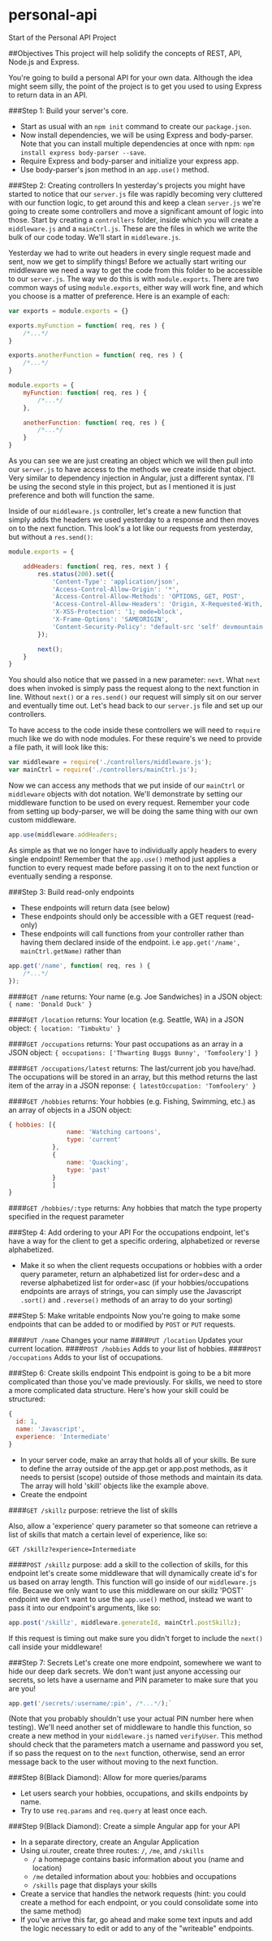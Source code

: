 personal-api
============

Start of the Personal API Project

##Objectives
This project will help solidify the concepts of REST, API, Node.js and Express. 

You're going to build a personal API for your own data. Although the idea might seem silly, the point of the project is to get you used to using Express to return data in an API.

###Step 1: Build your server's core.
* Start as usual with an `npm init` command to create our `package.json`.
* Now install dependencies, we will be using Express and body-parser. Note that you can install multiple dependencies at once with npm: `npm install express body-parser --save`.
* Require Express and body-parser and initialize your express app.
* Use body-parser's json method in an `app.use()` method.

###Step 2: Creating controllers
In yesterday's projects you might have started to notice that our `server.js` file was rapidly becoming very cluttered with our function logic, to get around this and keep a clean `server.js` we're going to create some controllers and move a significant amount of logic into those. Start by creating a `controllers` folder, inside which you will create a `middleware.js` and a `mainCtrl.js`. These are the files in which we write the bulk of our code today. We'll start in `middleware.js`.

Yesterday we had to write out headers in every single request made and sent, now we get to simplify things! Before we actually start writing our middleware we need a way to get the code from this folder to be accessible to our `server.js`. The way we do this is with `module.exports`. There are two common ways of using `module.exports`, either way will work fine, and which you choose is a matter of preference. Here is an example of each:
```javascript
var exports = module.exports = {}

exports.myFunction = function( req, res ) {
	/*...*/
}

exports.anotherFunction = function( req, res ) {
	/*...*/
}
```

```javascript
module.exports = {
	myFunction: function( req, res ) {
		/*...*/
	},

	anotherFunction: function( req, res ) {
		/*...*/
	}
}
```
As you can see we are just creating an object which we will then pull into our `server.js` to have access to the methods we create inside that object. Very similar to dependency injection in Angular, just a different syntax. I'll be using the second style in this project, but as I mentioned it is just preference and both will function the same.

Inside of our `middleware.js` controller, let's create a new function that simply adds the headers we used yesterday to a response and then moves on to the next function. This look's a lot like our requests from yesterday, but without a `res.send()`:
```javascript
module.exports = {

	addHeaders: function( req, res, next ) {
		res.status(200).set({
			'Content-Type': 'application/json',
			'Access-Control-Allow-Origin': '*',
			'Access-Control-Allow-Methods': 'OPTIONS, GET, POST',
			'Access-Control-Allow-Headers': 'Origin, X-Requested-With, Content-Type, Accept',
			'X-XSS-Protection': '1; mode=block',
			'X-Frame-Options': 'SAMEORIGIN',
			'Content-Security-Policy': "default-src 'self' devmountain.github.io"
		});

		next();
	}
}
```
You should also notice that we passed in a new parameter: `next`. What `next` does when invoked is simply pass the request along to the next function in line. Without `next()` or a `res.send()` our request will simply sit on our server and eventually time out. Let's head back to our `server.js` file and set up our controllers.

To have access to the code inside these controllers we will need to `require` much like we do with node modules. For these require's we need to provide a file path, it will look like this:
```javascript
var middleware = require('./controllers/middleware.js');
var mainCtrl = require('./controllers/mainCtrl.js');
```
Now we can access any methods that we put inside of our `mainCtrl` or `middleware` objects with dot notation. We'll demonstrate by setting our middleware function to be used on every request. Remember your code from setting up body-parser, we will be doing the same thing with our own custom middleware.
```javascript
app.use(middleware.addHeaders;
```
As simple as that we no longer have to individually apply headers to every single endpoint! Remember that the `app.use()` method just applies a function to every request made before passing it on to the next function or eventually sending a response.

###Step 3: Build read-only endpoints
* These endpoints will return data (see below)
* These endpoints should only be accessible with a GET request (read-only)
* These endpoints will call functions from your controller rather than having them declared inside of the endpoint. i.e `app.get('/name', mainCtrl.getName)` rather than 
```javascript
app.get('/name', function( req, res ) {
	/*...*/
});
```

####`GET /name`
returns: Your name (e.g. Joe Sandwiches) in a JSON object: 
`{ name: 'Donald Duck' }`

####`GET /location`
returns: Your location (e.g. Seattle, WA) in a JSON object: 
`{ location: 'Timbuktu' }`

####`GET /occupations`
returns: Your past occupations as an array in a JSON object: 
`{ occupations: ['Thwarting Buggs Bunny', 'Tomfoolery'] }`

####`GET /occupations/latest`
returns: The last/current job you have/had. The occupations will be stored in an array, but this method returns the last item of the array in a JSON reponse: 
`{ latestOccupation: 'Tomfoolery' }`

####`GET /hobbies`
returns: Your hobbies (e.g. Fishing, Swimming, etc.) as an array of objects in a JSON object: 
```javascript
{ hobbies: [{ 
				name: 'Watching cartoons', 
				type: 'current'
			},
			{
				name: 'Quacking',
				type: 'past'
			}
			]
}
```
####`GET /hobbies/:type`
returns: Any hobbies that match the type property specified in the request parameter

###Step 4: Add ordering to your API
For the occupations endpoint, let's have a way for the client to get a specific ordering, alphabetized or reverse alphabetized.
* Make it so when the client requests occupations or hobbies with a order query parameter, return an alphabetized list for order=desc and a reverse alphabetized list for order=asc (if your hobbies/occupations endpoints are arrays of strings, you can simply use the Javascript `.sort()` and `.reverse()` methods of an array to do your sorting)

###Step 5: Make writable endpoints
Now you're going to make some endpoints that can be added to or modified by `POST` or `PUT` requests.

####`PUT /name`
Changes your name
####`PUT /location`
Updates your current location.
####`POST /hobbies`
Adds to your list of hobbies.
####`POST /occupations`
Adds to your list of occupations.

###Step 6: Create skills endpoint
This endpoint is going to be a bit more complicated than those you've made previously. For skills, we need to store a more complicated data structure. Here's how your skill could be structured:

```javascript
{
  id: 1,
  name: 'Javascript',
  experience: 'Intermediate'
}
```

* In your server code, make an array that holds all of your skills. Be sure to define the array outside of the app.get or app.post methods, as it needs to persist (scope) outside of those methods and maintain its data. The array will hold 'skill' objects like the example above.
* Create the endpoint

####`GET /skillz`
purpose: retrieve the list of skills

Also, allow a 'experience' query parameter so that someone can retrieve a list of skills that match a certain level of experience, like so:

`GET /skillz?experience=Intermediate`

####`POST /skillz`
purpose: add a skill to the collection of skills, for this endpoint let's create some middleware that will dynamically create id's for us based on array length. This function will go inside of our `middleware.js` file. Because we only want to use this middleware on our skillz 'POST' endpoint we don't want to use the `app.use()` method, instead we want to pass it into our endpoint's arguments, like so:
```javascript
app.post('/skillz', middleware.generateId, mainCtrl.postSkillz);
```
If this request is timing out make sure you didn't forget to include the `next()` call inside your middleware!

###Step 7: Secrets
Let's create one more endpoint, somewhere we want to hide our deep dark secrets. We don't want just anyone accessing our secrets, so lets have a username and PIN parameter to make sure that you are you! 
```javascript
app.get('/secrets/:username/:pin', /*...*/);`
```
(Note that you probably shouldn't use your actual PIN number here when testing). We'll need another set of middleware to handle this function, so create a new method in your `middleware.js` named `verifyUser`. This method should check that the parameters match a username and password you set, if so pass the request on to the `next` function, otherwise, send an error message back to the user without moving to the next function.

###Step 8(Black Diamond): Allow for more queries/params
* Let users search your hobbies, occupations, and skills endpoints by name.
* Try to use `req.params` and `req.query` at least once each.

###Step 9(Black Diamond): Create a simple Angular app for your API
* In a separate directory, create an Angular Application
* Using ui.router, create three routes: `/`, `/me`, and `/skills`
  * `/` a homepage contains basic information about you (name and location)
  * `/me` detailed information about you: hobbies and occupations
  * `/skills` page that displays your skills
* Create a service that handles the network requests (hint: you could create a method for each endpoint, or you could consolidate some into the same method)
* If you've arrive this far, go ahead and make some text inputs and add the logic necessary to edit or add to any of the "writeable" endpoints.
